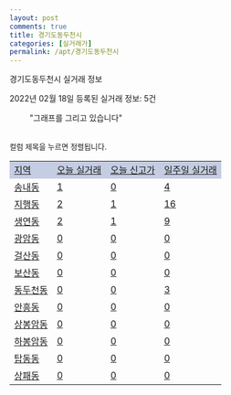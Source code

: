 ```yaml
---
layout: post
comments: true
title: 경기도동두천시
categories: [실거래가]
permalink: /apt/경기도동두천시
---
```


경기도동두천시 실거래 정보

2022년 02월 18일 등록된 실거래 정보: 5건

<!--<script async src="https://pagead2.googlesyndication.com/pagead/js/adsbygoogle.js?client=ca-pub-3485438051770037"
 crossorigin="anonymous"></script>-->

<script type="text/javascript">
  google.charts.load('current', {'packages':['corechart']});
  google.charts.setOnLoadCallback(drawChart);

  function drawChart() {
    var data = google.visualization.arrayToDataTable([['거래일', '매매', '전월세', '전매'], ['21-01', 2, 2, 0], ['21-02', 299, 135, 3], ['21-03', 287, 178, 1], ['21-04', 268, 129, 1], ['21-05', 265, 110, 0], ['21-06', 215, 134, 0], ['21-07', 171, 139, 0], ['21-08', 158, 135, 0], ['21-09', 41, 168, 0], ['21-10', 52, 113, 0], ['21-11', 48, 82, 0], ['21-12', 37, 101, 0], ['22-01', 29, 74, 0], ['22-02', 6, 28, 0]]);

    var options = {
      title: '최근 1년간 유형별 거래량 추이',
      legend: { position: 'bottom' }
    };

    setTimeout(function() {
        var chart = new google.visualization.LineChart(document.getElementById('columnchart_material'));
        chart.draw(data, (options));
        document.getElementById('loading').style.display = 'none';
        var dayLabel = (new Date()).getDay();
        if (dayLabel < 2) {
            sorttable.innerSortFunction.apply(document.getElementById('week'), []);
            sorttable.innerSortFunction.apply(document.getElementById('week'), []);        
        }
        else {
            sorttable.innerSortFunction.apply(document.getElementById('today'), []);
            sorttable.innerSortFunction.apply(document.getElementById('today'), []);
        }
    }, 200);

  }
</script>

<div id="loading" style="z-index:20; display: block; margin-left: 35px">"그래프를 그리고 있습니다"</div>
<div id="columnchart_material" style="width: 95%; margin-left: -35px; display: block"></div>
<!--<div style="width: 95%; margin-left: -35px; display: block">
      <script async src="https://pagead2.googlesyndication.com/pagead/js/adsbygoogle.js?client=ca-pub-3485438051770037"
          crossorigin="anonymous"></script>
      <ins class="adsbygoogle"
          style="display:block"
          data-ad-format="fluid"
          data-ad-layout-key="-fb+5w+4e-db+86"
          data-ad-client="ca-pub-3485438051770037"
          data-ad-slot="1827090281"></ins>
      <script>
          (adsbygoogle = window.adsbygoogle || []).push({});
      </script>
</div>-->
<br>

<font size='small' style='font-size: small;'>컬럼 제목을 누르면 정렬됩니다.</font>
<table class="sortable">
  <tr style='background-color: rgba(114, 132, 186,0.4);'>
    <td id="region"><a href="#">지역</a></td>
    <td id="today"><a href="#">오늘 실거래</a></td>
    <td id="today_new"><a href="#">오늘 신고가</a></td>
    <td id="week"><a href="#">일주일 실거래</a></td>
  </tr>

  
  <tr class="item">
    <td><a href="경기도동두천시송내동">송내동</a></td>
    <td><a href="경기도동두천시송내동">1</a></td>
    <td><a href="경기도동두천시송내동">0</a></td>
    <td><a href="경기도동두천시송내동">4</a></td>
  </tr>
    

  <tr class="item">
    <td><a href="경기도동두천시지행동">지행동</a></td>
    <td><a href="경기도동두천시지행동">2</a></td>
    <td><a href="경기도동두천시지행동">1</a></td>
    <td><a href="경기도동두천시지행동">16</a></td>
  </tr>
    

  <tr class="item">
    <td><a href="경기도동두천시생연동">생연동</a></td>
    <td><a href="경기도동두천시생연동">2</a></td>
    <td><a href="경기도동두천시생연동">1</a></td>
    <td><a href="경기도동두천시생연동">9</a></td>
  </tr>
    

  <tr class="item">
    <td><a href="경기도동두천시광암동">광암동</a></td>
    <td><a href="경기도동두천시광암동">0</a></td>
    <td><a href="경기도동두천시광암동">0</a></td>
    <td><a href="경기도동두천시광암동">0</a></td>
  </tr>
    

  <tr class="item">
    <td><a href="경기도동두천시걸산동">걸산동</a></td>
    <td><a href="경기도동두천시걸산동">0</a></td>
    <td><a href="경기도동두천시걸산동">0</a></td>
    <td><a href="경기도동두천시걸산동">0</a></td>
  </tr>
    

  <tr class="item">
    <td><a href="경기도동두천시보산동">보산동</a></td>
    <td><a href="경기도동두천시보산동">0</a></td>
    <td><a href="경기도동두천시보산동">0</a></td>
    <td><a href="경기도동두천시보산동">0</a></td>
  </tr>
    

  <tr class="item">
    <td><a href="경기도동두천시동두천동">동두천동</a></td>
    <td><a href="경기도동두천시동두천동">0</a></td>
    <td><a href="경기도동두천시동두천동">0</a></td>
    <td><a href="경기도동두천시동두천동">3</a></td>
  </tr>
    

  <tr class="item">
    <td><a href="경기도동두천시안흥동">안흥동</a></td>
    <td><a href="경기도동두천시안흥동">0</a></td>
    <td><a href="경기도동두천시안흥동">0</a></td>
    <td><a href="경기도동두천시안흥동">0</a></td>
  </tr>
    

  <tr class="item">
    <td><a href="경기도동두천시상봉암동">상봉암동</a></td>
    <td><a href="경기도동두천시상봉암동">0</a></td>
    <td><a href="경기도동두천시상봉암동">0</a></td>
    <td><a href="경기도동두천시상봉암동">0</a></td>
  </tr>
    

  <tr class="item">
    <td><a href="경기도동두천시하봉암동">하봉암동</a></td>
    <td><a href="경기도동두천시하봉암동">0</a></td>
    <td><a href="경기도동두천시하봉암동">0</a></td>
    <td><a href="경기도동두천시하봉암동">0</a></td>
  </tr>
    

  <tr class="item">
    <td><a href="경기도동두천시탑동동">탑동동</a></td>
    <td><a href="경기도동두천시탑동동">0</a></td>
    <td><a href="경기도동두천시탑동동">0</a></td>
    <td><a href="경기도동두천시탑동동">0</a></td>
  </tr>
    

  <tr class="item">
    <td><a href="경기도동두천시상패동">상패동</a></td>
    <td><a href="경기도동두천시상패동">0</a></td>
    <td><a href="경기도동두천시상패동">0</a></td>
    <td><a href="경기도동두천시상패동">0</a></td>
  </tr>
    


</table>


    
